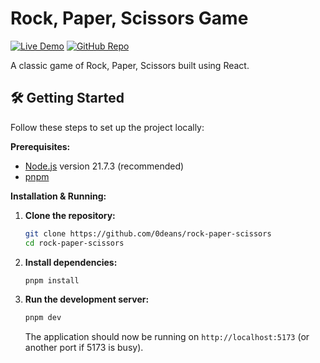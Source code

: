 # Rock, Paper, Scissors Game

[![Live Demo](https://img.shields.io/badge/Live_Demo-vercel.app-brightgreen?style=flat-square)](https://rock-paper-scissors-snowy-theta.vercel.app/)
[![GitHub Repo](https://img.shields.io/badge/GitHub-Repository-blue?style=flat-square&logo=github)](https://github.com/0deans/rock-paper-scissors)

A classic game of Rock, Paper, Scissors built using React.

## 🛠️ Getting Started

Follow these steps to set up the project locally:

**Prerequisites:**

- [Node.js](https://nodejs.org/) version 21.7.3 (recommended)
- [pnpm](https://pnpm.io/installation)

**Installation & Running:**

1.  **Clone the repository:**

    ```bash
    git clone https://github.com/0deans/rock-paper-scissors
    cd rock-paper-scissors
    ```

2.  **Install dependencies:**

    ```bash
    pnpm install
    ```

3.  **Run the development server:**
    ```bash
    pnpm dev
    ```
    The application should now be running on `http://localhost:5173` (or another port if 5173 is busy).